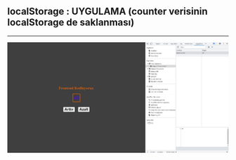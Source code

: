 ## localStorage : UYGULAMA (counter verisinin localStorage de saklanması)

---

![Patika-javascript-odev-1](/Javascript-Dersleri/assets/counter.jpg)
